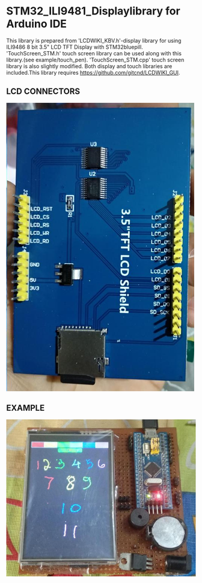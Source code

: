 # STM32_ILI9481_Displaylibrary for Arduino IDE
This library is prepared from 'LCDWIKI_KBV.h'-display library for using ILI9486 8 bit 3.5" LCD TFT Display with STM32bluepill. 'TouchScreen_STM.h' touch screen library can be used along with this library.(see example/touch_pen). 'TouchScreen_STM.cpp' touch screen library is also slightly modified. Both display and touch libraries are included.This library requires https://github.com/gitcnd/LCDWIKI_GUI.

## LCD CONNECTORS
![Alt text](LCD_3.5.jpg?raw=true "Title" )

## EXAMPLE
![Alt text](photo_2020-04-19_17-45-51.jpg?raw=true "Title" )

